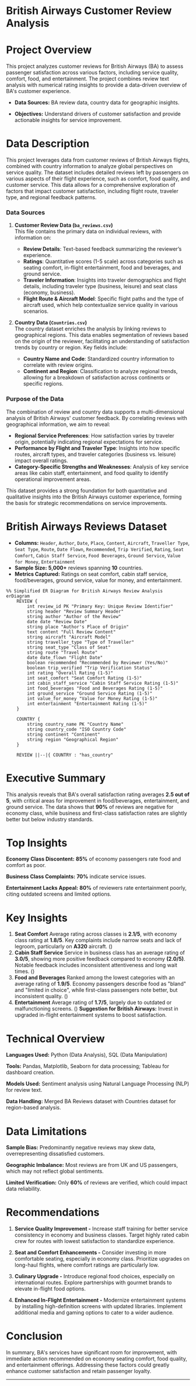 # British Airways Customer Review Analysis

# Project Overview 
This project analyzes customer reviews for British Airways (BA) to assess passenger satisfaction across various factors, including service quality, comfort, food, and entertainment. The project combines review text analysis with numerical rating insights to provide a data-driven overview of BA's customer experience.

- **Data Sources:** BA review data, country data for geographic insights.

- **Objectives:** Understand drivers of customer satisfaction and provide actionable insights for service improvement.

# Data Description 

This project leverages data from customer reviews of British Airways flights, combined with country information to analyze global perspectives on service quality. The dataset includes detailed reviews left by passengers on various aspects of their flight experience, such as comfort, food quality, and customer service. This data allows for a comprehensive exploration of factors that impact customer satisfaction, including flight route, traveler type, and regional feedback patterns.

### Data Sources
1. **Customer Review Data (`ba_reviews.csv`)**  
   This file contains the primary data on individual reviews, with information on:
   - **Review Details**: Text-based feedback summarizing the reviewer’s experience.
   - **Ratings**: Quantitative scores (1-5 scale) across categories such as seating comfort, in-flight entertainment, food and beverages, and ground service.
   - **Traveler Information**: Insights into traveler demographics and flight details, including traveler type (business, leisure) and seat class (economy, business).
   - **Flight Route & Aircraft Model**: Specific flight paths and the type of aircraft used, which help contextualize service quality in various scenarios.

2. **Country Data (`Countries.csv`)**  
   The country dataset enriches the analysis by linking reviews to geographical regions. This data enables segmentation of reviews based on the origin of the reviewer, facilitating an understanding of satisfaction trends by country or region. Key fields include:
   - **Country Name and Code**: Standardized country information to correlate with review origins.
   - **Continent and Region**: Classification to analyze regional trends, allowing for a breakdown of satisfaction across continents or specific regions.

### Purpose of the Data
The combination of review and country data supports a multi-dimensional analysis of British Airways' customer feedback. By correlating reviews with geographical information, we aim to reveal:
   - **Regional Service Preferences**: How satisfaction varies by traveler origin, potentially indicating regional expectations for service.
   - **Performance by Flight and Traveler Type**: Insights into how specific routes, aircraft types, and traveler categories (business vs. leisure) impact overall ratings.
   - **Category-Specific Strengths and Weaknesses**: Analysis of key service areas like cabin staff, entertainment, and food quality to identify operational improvement areas.

This dataset provides a strong foundation for both quantitative and qualitative insights into the British Airways customer experience, forming the basis for strategic recommendations on service improvements.

# British Airways Reviews Dataset
- **Columns:** `Header`, `Author`, `Date`, `Place`, `Content`, `Aircraft`, `Traveller Type`, `Seat Type`, `Route`, `Date Flown`, `Recommended`, `Trip Verified`, `Rating`, `Seat Comfort`, `Cabin Staff Service`, `Food Beverages`, `Ground Service`, `Value for Money`, `Entertainment`
- **Sample Size:** **5,000+** reviews spanning **10** countries.
- **Metrics Captured:** Ratings on seat comfort, cabin staff service, food/beverages, ground service, value for money, and entertainment.
```mermaid
%% Simplified ER Diagram for British Airways Review Analysis
erDiagram
    REVIEW {
        int review_id PK "Primary Key: Unique Review Identifier"
        string header "Review Summary Header"
        string author "Author of the Review"
        date date "Review Date"
        string place "Author's Place of Origin"
        text content "Full Review Content"
        string aircraft "Aircraft Model"
        string traveller_type "Type of Traveller"
        string seat_type "Class of Seat"
        string route "Travel Route"
        date date_flown "Flight Date"
        boolean recommended "Recommended by Reviewer (Yes/No)"
        boolean trip_verified "Trip Verification Status"
        int rating "Overall Rating (1-5)"
        int seat_comfort "Seat Comfort Rating (1-5)"
        int cabin_staff_service "Cabin Staff Service Rating (1-5)"
        int food_beverages "Food and Beverages Rating (1-5)"
        int ground_service "Ground Service Rating (1-5)"
        int value_for_money "Value for Money Rating (1-5)"
        int entertainment "Entertainment Rating (1-5)"
    }
    
    COUNTRY {
        string country_name PK "Country Name"
        string country_code "ISO Country Code"
        string continent "Continent"
        string region "Geographical Region"
    }

    REVIEW ||--|{ COUNTRY : "has_country"

```
# Executive Summary 
This analysis reveals that BA's overall satisfaction rating averages **2.5 out of 5**, with critical areas for improvement in food/beverages, entertainment, and ground service. The data shows that **90%** of reviews are negative for economy class, while business and first-class satisfaction rates are slightly better but below industry standards.

# Top Insights
**Economy Class Discontent:** **85%** of economy passengers rate food and comfort as poor.

**Business Class Complaints:** **70%** indicate service issues.

**Entertainment Lacks Appeal:** **80%** of reviewers rate entertainment poorly, citing outdated screens and limited options.

# Key Insights 

1. **Seat Comfort**
Average rating across classes is **2.1/5**, with economy class rating at **1.8/5**.
Key complaints include narrow seats and lack of legroom, particularly on **A320** aircraft.
()
2. **Cabin Staff Service**
Service in business class has an average rating of **3.0/5**, showing more positive feedback compared to economy **(2.0/5)**.
Notable feedback includes inconsistent attentiveness and long wait times.
()
3. **Food and Beverages**
Ranked among the lowest categories with an average rating of **1.9/5**.
Economy passengers describe food as "bland" and "limited in choice", while first-class passengers note better, but inconsistent quality.
()
4. **Entertainment**
Average rating of **1.7/5**, largely due to outdated or malfunctioning screens.
()
**Suggestion for British Airways:** Invest in upgraded in-flight entertainment systems to boost satisfaction.

# Technical Overview 
**Languages Used:** Python (Data Analysis), SQL (Data Manipulation)

**Tools:** Pandas, Matplotlib, Seaborn for data processing; Tableau for dashboard creation.

**Models Used:** Sentiment analysis using Natural Language Processing (NLP) for review text.

**Data Handling:** Merged BA Reviews dataset with Countries dataset for region-based analysis.

# Data Limitations 
**Sample Bias:** Predominantly negative reviews may skew data, overrepresenting dissatisfied customers.

**Geographic Imbalance:** Most reviews are from UK and US passengers, which may not reflect global sentiments.

**Limited Verification:** Only **60%** of reviews are verified, which could impact data reliability.

# Recommendations 

1. **Service Quality Improvement -**
Increase staff training for better service consistency in economy and business classes.
Target highly rated cabin crew for routes with lowest satisfaction to standardize experience.

2. **Seat and Comfort Enhancements -**
Consider investing in more comfortable seating, especially in economy class.
Prioritize upgrades on long-haul flights, where comfort ratings are particularly low.

3. **Culinary Upgrade -**
Introduce regional food choices, especially on international routes.
Explore partnerships with gourmet brands to elevate in-flight food options.

4. **Enhanced In-Flight Entertainment -**
Modernize entertainment systems by installing high-definition screens with updated libraries.
Implement additional media and gaming options to cater to a wider audience.

# Conclusion 

In summary, BA's services have significant room for improvement, with immediate action recommended on economy seating comfort, food quality, and entertainment offerings. Addressing these factors could greatly enhance customer satisfaction and retain passenger loyalty.

---

